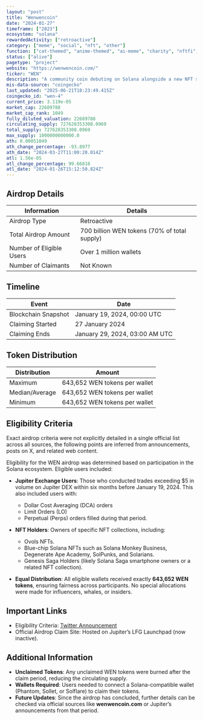 ```yaml
---
layout: "post"
title: "Wenwencoin"
date: "2024-01-27"
timeframe: ["2023"]
ecosystem: "solana"
rewardedActivity: ["retroactive"]
category: ["meme", "social", "nft", "other"]
function: ["cat-themed", "anime-themed", "ai-meme", "charity", "nftfi", "fractionalized-nft", "solana-meme"]
status: ["alive"]
pagetype: "project"
website: "https://wenwencoin.com/"
ticker: "WEN"
description: "A community coin debuting on Solana alongside a new NFT standard, WNS 0.0."
mis-data-source: "coingecko"
last_updated: "2025-06-21T18:23:49.415Z"
coingecko_id: "wen-4"
current_price: 3.119e-05
market_cap: 22689788
market_cap_rank: 1049
fully_diluted_valuation: 22689788
circulating_supply: 727628353308.0969
total_supply: 727628353308.0969
max_supply: 1000000000000.0
ath: 0.00051049
ath_change_percentage: -93.8977
ath_date: "2024-03-27T11:00:20.014Z"
atl: 1.56e-05
atl_change_percentage: 99.66818
atl_date: "2024-01-26T15:12:50.824Z"
---
```


## Airdrop Details

| Information              | Details                                      |
| ------------------------ | -------------------------------------------- |
| Airdrop Type             | Retroactive                                  |
| Total Airdrop Amount     | 700 billion WEN tokens (70% of total supply) |
| Number of Eligible Users | Over 1 million wallets                       |
| Number of Claimants      | Not Known                                    |

## Timeline

| Event               | Date                           |
| ------------------- | ------------------------------ |
| Blockchain Snapshot | January 19, 2024, 00:00 UTC    |
| Claiming Started    | 27 January 2024                |
| Claiming Ends       | January 29, 2024, 03:00 AM UTC |

## Token Distribution

| Distribution   | Amount                        |
| -------------- | ----------------------------- |
| Maximum        | 643,652 WEN tokens per wallet |
| Median/Average | 643,652 WEN tokens per wallet |
| Minimum        | 643,652 WEN tokens per wallet |

## Eligibility Criteria

Exact airdrop criteria were not explicitly detailed in a single official list across all sources, the following points are inferred from announcements, posts on X, and related web content.

Eligibility for the WEN airdrop was determined based on participation in the Solana ecosystem. Eligible users included:

- **Jupiter Exchange Users**: Those who conducted trades exceeding $5 in volume on Jupiter DEX within six months before January 19, 2024. This also included users with:

  - Dollar Cost Averaging (DCA) orders
  - Limit Orders (LO)
  - Perpetual (Perps) orders filled during that period.

- **NFT Holders**: Owners of specific NFT collections, including:

  - Ovols NFTs.
  - Blue-chip Solana NFTs such as Solana Monkey Business, Degenerate Ape Academy, SolPunks, and Solarians.
  - Genesis Saga Holders (likely Solana Saga smartphone owners or a related NFT collection).

- **Equal Distribution**: All eligible wallets received exactly **643,652 WEN tokens**, ensuring fairness across participants. No special allocations were made for influencers, whales, or insiders.

## Important Links

- Eligibility Criteria: [Twitter Announcement](https://x.com/wenwencoin/status/1750882795335958775)
- Official Airdrop Claim Site: Hosted on Jupiter’s LFG Launchpad (now inactive).

## Additional Information

- **Unclaimed Tokens**: Any unclaimed WEN tokens were burned after the claim period, reducing the circulating supply.
- **Wallets Required**: Users needed to connect a Solana-compatible wallet (Phantom, Sollet, or Solflare) to claim their tokens.
- **Future Updates**: Since the airdrop has concluded, further details can be checked via official sources like **wenwencoin.com** or Jupiter’s announcements from that period.